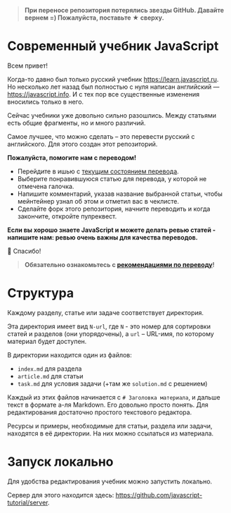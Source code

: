   
> **При переносе репозитория потерялись звезды GitHub. Давайте вернем =) Пожалуйста, поставьте ★ сверху.**

# Современный учебник JavaScript

Всем привет!

Когда-то давно был только русский учебник https://learn.javascript.ru. Но несколько лет назад был полностью с нуля написан английский — https://javascript.info. И с тех пор все существенные изменения вносились только в него.

Сейчас учебники уже довольно сильно разошлись. Между статьями есть общие фрагменты, но и много различий.

Самое лучшее, что можно сделать – это перевести русский с английского. Для этого создан этот репозиторий.

**Пожалуйста, помогите нам с переводом!**

- Перейдите в ишью с [текущим состоянием перевода](https://github.com/javascript-tutorial/ru.javascript.info/issues/60).
- Выберите понравившуюся статью для перевода, у которой не отмечена галочка.
- Напишите комментарий, указав название выбранной статьи, чтобы мейнтейнер узнал об этом и отметил вас в чеклисте.
- Сделайте форк этого репозитория, начните переводить и когда закончите, откройте пулреквест.

**Если вы хорошо знаете JavaScript и можете делать ревью статей - напишите нам: ревью очень важны для качества переводов.**

🎉 Спасибо!

> **Обязательно ознакомьтесь с [рекомендациями по переводу](https://github.com/javascript-tutorial/ru.javascript.info/blob/master/TRANSLATION.md)!**

# Структура

Каждому разделу, статье или задаче соответствует директория.

Эта директория имеет вид `N-url`, где `N` - это номер для сортировки статей и разделов (они упорядочены), а `url` – URL-имя, по которому материал будет доступен.

В директории находится один из файлов:

  - `index.md` для раздела
  - `article.md` для статьи
  - `task.md` для условия задачи (+там же `solution.md` с решением)

Каждый из этих файлов начинается с `# Заголовка материала`, и дальше текст в формате а-ля Markdown. Его довольно просто понять. Для редактирования достаточно простого текстового редактора.

Ресурсы и примеры, необходимые для статьи, раздела или задачи, находятся в её директории. На них можно ссылаться из материала.

# Запуск локально

Для удобства редактирования учебник можно запустить локально.

Сервер для этого находится здесь: <https://github.com/javascript-tutorial/server>. 
